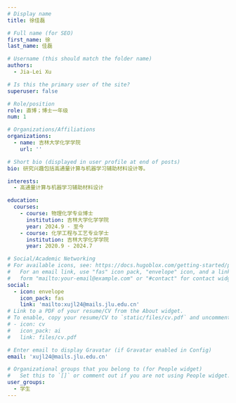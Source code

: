 ```yaml
---
# Display name
title: 徐佳磊

# Full name (for SEO)
first_name: 徐
last_name: 佳磊

# Username (this should match the folder name)
authors:
  - Jia-Lei Xu

# Is this the primary user of the site?
superuser: false

# Role/position
role: 直博；博士一年级
num: 1

# Organizations/Affiliations
organizations:
  - name: 吉林大学化学学院
    url: ''

# Short bio (displayed in user profile at end of posts)
bio: 研究兴趣包括高通量计算与机器学习辅助材料设计等。

interests:
  - 高通量计算与机器学习辅助材料设计

education:
  courses:
    - course: 物理化学专业博士
      institution: 吉林大学化学学院
      year: 2024.9 - 至今
    - course: 化学工程与工艺专业学士
      institution: 吉林大学化学学院
      year: 2020.9 - 2024.7

# Social/Academic Networking
# For available icons, see: https://docs.hugoblox.com/getting-started/page-builder/#icons
#   For an email link, use "fas" icon pack, "envelope" icon, and a link in the
#   form "mailto:your-email@example.com" or "#contact" for contact widget.
social:
  - icon: envelope
    icon_pack: fas
    link: 'mailto:xujl24@mails.jlu.edu.cn'
# Link to a PDF of your resume/CV from the About widget.
# To enable, copy your resume/CV to `static/files/cv.pdf` and uncomment the lines below.
# - icon: cv
#   icon_pack: ai
#   link: files/cv.pdf

# Enter email to display Gravatar (if Gravatar enabled in Config)
email: 'xujl24@mails.jlu.edu.cn'

# Organizational groups that you belong to (for People widget)
#   Set this to `[]` or comment out if you are not using People widget.
user_groups:
  - 学生
---
```


